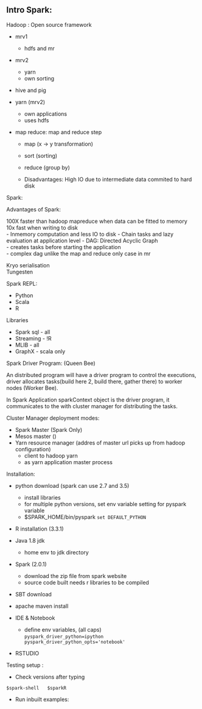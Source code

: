 ## Intro Spark:


Hadoop : Open source framework

- mrv1
	- hdfs and mr
- mrv2
	- yarn
	- own sorting

- hive and pig

- yarn (mrv2)
	- own applications 
	- uses hdfs 
- map reduce: map and reduce step
	- map (x -> y transformation)
	- sort (sorting)
	- reduce (group by)

	- Disadvantages: High IO due to intermediate data commited to hard disk 

Spark:

Advantages of Spark:

100X faster than hadoop mapreduce when data can be fitted to memory  
10x fast when writing to disk   
	- Inmemory computation and less IO to disk
	- Chain tasks and lazy evaluation at application level
	- DAG: Directed Acyclic Graph	  
		- creates tasks before starting the application  
		- complex dag unlike the map and reduce only case in mr  
		
Kryo serialisation    
Tungesten    
 

Spark REPL:  

- Python  
- Scala 
- R 


Libraries  

- Spark sql - all 
- Streaming - !R
- MLIB	    - all
- GraphX    - scala only

Spark Driver Program: (Queen Bee)  

An distributed program will have a driver program to control the executions, driver allocates tasks(build here 2, build there, gather there) to worker nodes (Worker Bee).  

In Spark Application sparkContext object is the driver program, it communicates to the with cluster manager for distributing the tasks.  

Cluster Manager deployment modes:  

- Spark Master (Spark Only)
- Mesos master ()
- Yarn resource manager (addres of master url picks up from hadoop configuration)
	- client to hadoop yarn
	- as yarn application master process


Installation:

- python download (spark can use 2.7 and 3.5)
	- install libraries
	- for multiple python versions, set env variable setting for pyspark variable
	- $SPARK_HOME/bin/pyspark `set DEFAULT_PYTHON` 
- R installation (3.3.1)
- Java 1.8 jdk
	- home env to jdk directory
- Spark (2.0.1)
	- download the zip file from spark website
	- source code built needs r libraries to be compiled
- SBT download
- apache maven install
- IDE & Notebook
	- define env variables, (all caps)   
 `pyspark_driver_python=ipython    
  pyspark_driver_python_opts='notebook'`

- RSTUDIO
	
Testing setup :   

- Check versions after typing

`
$spark-shell  
$sparkR  
`

- Run inbuilt examples:








